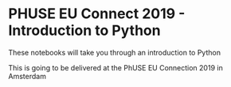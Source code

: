 # PHUSE EU Connect 2019 -  Introduction to Python

These notebooks will take you through an introduction to Python

This is going to be delivered at the PhUSE EU Connection 2019 in Amsterdam

